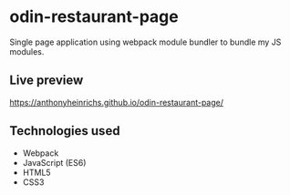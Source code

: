 # odin-restaurant-page
Single page application using webpack module bundler to bundle my JS modules. 

## Live preview
https://anthonyheinrichs.github.io/odin-restaurant-page/

## Technologies used
* Webpack
* JavaScript (ES6)
* HTML5
* CSS3